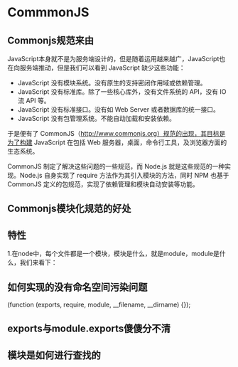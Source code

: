 # CommmonJS

## Commonjs规范来由
JavaScript本身就不是为服务端设计的，但是随着运用越来越广，JavaScript也在向服务端推动，但是我们可以看到 JavaScript 缺少这些功能：

* JavaScript 没有模块系统。没有原生的支持密闭作用域或依赖管理。
* JavaScript 没有标准库。除了一些核心库外，没有文件系统的 API，没有 IO 流 API 等。
* JavaScript 没有标准接口。没有如 Web Server 或者数据库的统一接口。
* JavaScript 没有包管理系统。不能自动加载和安装依赖。

于是便有了 CommonJS（http://www.commonjs.org）规范的出现，其目标是为了构建 JavaScript 在包括 Web 服务器，桌面，命令行工具，及浏览器方面的生态系统。

CommonJS 制定了解决这些问题的一些规范，而 Node.js 就是这些规范的一种实现。Node.js 自身实现了 require 方法作为其引入模块的方法，同时 NPM 也基于 CommonJS 定义的包规范，实现了依赖管理和模块自动安装等功能。

## Commonjs模块化规范的好处

## 特性
1.在node中，每个文件都是一个模块，模块是什么，就是module，module是什么，我们来看下：


## 如何实现的没有命名空间污染问题
(function (exports, require, module, __filename, __dirname) {});

## exports与module.exports傻傻分不清

## 模块是如何进行查找的

